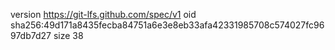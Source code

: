 version https://git-lfs.github.com/spec/v1
oid sha256:49d171a8435fecba84751a6e3e8eb33afa42331985708c574027fc9697db7d27
size 38

